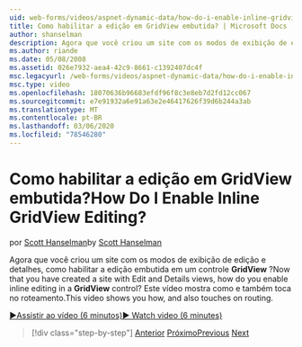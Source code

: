 ```yaml
---
uid: web-forms/videos/aspnet-dynamic-data/how-do-i-enable-inline-gridview-editing
title: Como habilitar a edição em GridView embutida? | Microsoft Docs
author: shanselman
description: Agora que você criou um site com os modos de exibição de edição e detalhes, como habilitar a edição embutida em um controle GridView? Este vídeo mostra como e também toqu...
ms.author: riande
ms.date: 05/08/2008
ms.assetid: 026e7932-aea4-42c9-8661-c1392407dc4f
msc.legacyurl: /web-forms/videos/aspnet-dynamic-data/how-do-i-enable-inline-gridview-editing
msc.type: video
ms.openlocfilehash: 18070636b96683efdf96f8c3e8eb7d2fd12cc067
ms.sourcegitcommit: e7e91932a6e91a63e2e46417626f39d6b244a3ab
ms.translationtype: MT
ms.contentlocale: pt-BR
ms.lasthandoff: 03/06/2020
ms.locfileid: "78546280"
---
```

# <a name="how-do-i-enable-inline-gridview-editing"></a><span data-ttu-id="7544a-105">Como habilitar a edição em GridView embutida?</span><span class="sxs-lookup"><span data-stu-id="7544a-105">How Do I Enable Inline GridView Editing?</span></span>

<span data-ttu-id="7544a-106">por [Scott Hanselman](https://github.com/shanselman)</span><span class="sxs-lookup"><span data-stu-id="7544a-106">by [Scott Hanselman](https://github.com/shanselman)</span></span>

<span data-ttu-id="7544a-107">Agora que você criou um site com os modos de exibição de edição e detalhes, como habilitar a edição embutida em um controle **GridView** ?</span><span class="sxs-lookup"><span data-stu-id="7544a-107">Now that you have created a site with Edit and Details views, how do you enable inline editing in a **GridView** control?</span></span> <span data-ttu-id="7544a-108">Este vídeo mostra como e também toca no roteamento.</span><span class="sxs-lookup"><span data-stu-id="7544a-108">This video shows you how, and also touches on routing.</span></span>

[<span data-ttu-id="7544a-109">&#9654;Assistir ao vídeo (6 minutos)</span><span class="sxs-lookup"><span data-stu-id="7544a-109">&#9654; Watch video (6 minutes)</span></span>](https://channel9.msdn.com/Blogs/ASP-NET-Site-Videos/how-do-i-enable-inline-gridview-editing)

> [!div class="step-by-step"]
> <span data-ttu-id="7544a-110">[Anterior](your-first-scaffold-and-what-is-dynamic-data.md)
> [Próximo](how-do-i-change-how-my-fields-render.md)</span><span class="sxs-lookup"><span data-stu-id="7544a-110">[Previous](your-first-scaffold-and-what-is-dynamic-data.md)
[Next](how-do-i-change-how-my-fields-render.md)</span></span>
